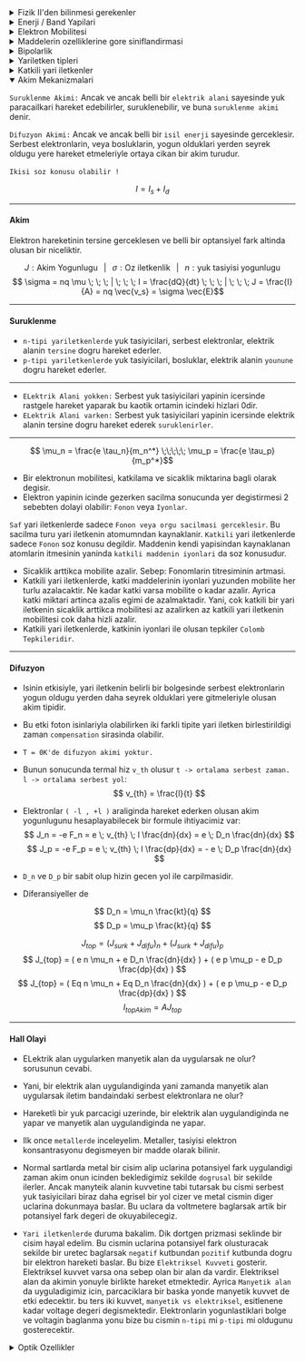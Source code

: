 <details > <summary>Fizik II'den bilinmesi gerekenler</summary>

# Baglar
----------
## Iyonik:
* Zit yuklu iyonlarin colomb yasasi geregi baglanmasiyla olusur.
* Bir elekktron alt yorungeye gecerek enerji verdigi zaman bu enerjiye *`elektron afinitesi`* denir. 
* *`Ayrisma Enerjisi`*, molekuler baglari kirmak ve atomu notr hale getirmek icin gereken enerji.
* Pozitif iyonlar elektron kaybettikleri icin notr atomdan daha kucuklerdir.
* Negatif iyonlar elekktron aldiklari icin notr atomdan daha buyuklerdir.
* Nispeten kararli ve kristal yapi olustururlar.
* Zayif elektrik ve isi iletkenleridir.
* Birbirlerine sikica baglanirlar.
* Erime noktalari yuksektir.
* Serbest elektron icermezler.
* Isik gecirgen ancak kizilotesi bolgede guclu sogurucudurlar.
----------
## Kovalent:
* Elementlerin elektron afinitesi ( elektron alma istegi ) birbirine yakinsa iyonik bag olusacagina **Kovalent bag** olusmaktadir.
* Iki veya daha fazla atomun elektronlarinin paylastiklari bag turudur.
* Guculudurler.
* Yonludurler.
* Cok iyi iletkenlik gostermezler.
* **Polar Olan:** Her iki atomun elektron afinitesi dusuk oldugundan elektron uzerine uygulanan cekim kuvveti esit olur ve polirazsyon gerceklesmez.
* **Polar Olmayan:** Ustteki durmun aksina cekim kuvveti esit olmadigindan polirazsyon gorulur.
----------
## Metalik:
* Dusuk sayida valans elektronlarina sahip olan elementler arasinda olusur.
* Yonden bagimsiz bir bag cesisididir.
* Atomlar valans elektronlarini vererek bir elektron denizi olustururlar.
* Bir potansiyel fark olusuturuldugu zaman bu elektronlar kolayca hareket eder.
* Elektrigi cok iyi iletirler ve gucludurler.

</details>

<details > <summary>Enerji / Band Yapilari</summary>

* kati halde olan bir maddeyi inceledigimizde `band yapisina` bakarak biz elektronlarin enerji araliklarini gorebiliriz.
Yani, elektronlarin cikabilecekleri `bandlar` ve cikamayacaklari `yasak enerji araliklari`.
* temel sorumuz: atomlar yanyana geldiklerinde ne oluyor?

----------

<p align="center">
    <img src="./imgs/Solid_state_electronic_band_structure.svg.png" alt="zartzurt" style="flex: 1; width: 400px;" >
    <img src="./imgs/Screenshot 2024-02-23 163136.png" alt="zartzurt" style="flex: 1; width: 400px;">
</p>

----------

* Yukaridaki sekilde gordugumuz gibi ayni maddenin iki atomu birbirine yaklastikca zaman surecinde olusan band ve enerji araliklari 
degismektedir. Bandlarin olusumu, en dis katmanda olan elektronlarin, valans elektronlari, sayesinde olur. Bu valans elektronlari,
baglarin olusumundan ve akimin iletilmesinden sorumludurlar. Cekirdege daha yakin olan elektronlarin orbitalleri hatiri sayilmayacak
kadar kucuk derecede cakisirlar.

* **Yasak enerji araliklari**, bantlar tarafindan "kaplanmayan" araliklardir. Bunun sonucunda, sonlu miktarda bant olusur.
Bahsi gecen bantlarin genislikleri farklilik gostermektedir. Orbitallerin cakisma miktarina gore bu genislikler degismektedir.

* Atmolar birbirine yaklastikca bantlar genisler ve atomdan ne kadar uzaksa bu band o kadar genisler. Cunku orbitallerin yaricapi buyur
ve bu sekilde etkilsemesi daha fazla olur. Ayrica, fazla etkilesim de bant genisligini arttirir. Cekirdege yakin olanlar, daha sıkı bagli
olduklari icin cekirdege ve yaricaplari da kucuk oldugu icin etkilesimleri cok daha azdir dolayisiyla genislemeleri de kucuktur.

* Bunlarin sonucunda, artik elektronlarin kati boyunca hareket edebilecekleri kristal orbitalleri vardir, atomik orbitaller yerine.

* Elektronun bu kristal yapidaki hareketi herhangi bir bosluktaki harektinden farkli olacaktir. Disaridan kuvvet uygulandigi gibi iceriden
etki eden kuvvetlerde olacaktir. ( proton notron cartcurt ). Bu ic kuvvetlerin etkisini hesaplamak oldukca zordur dolayiysiyla `etkin kutle`
hesabi devreye girer. Butun bunlarin hesaba kkatilmasi sarti ile elektrona klasik bir parcacik gibi bakilabilir ve hareketi klasik mekanikle
modellenebilir:
$$\Large a = \frac{eE}{m^*}$$

----------

<p align="center" style="justify-content: space-evenly" >
    <img src="./imgs/600px-Band_filling_diagram.png" alt="zartzurt"  style="flex: 1; width: 400px;" >
    <img src="./imgs/630px-Semiconductor_band_structure_(lots_of_bands_2).png" alt="zartzurt" style="flex: 1; width: 400px; " >
</p>


----------

* Atomu dusunelim. Cekirdek var ortada ve onun etrafinda elektronlarin **izinli** ve **izinsiz** bolgeleri var.
* Elektron, bulundugu konumunu deigstirecekse baglama gore bir enerji alisi ya verisi gerceklesir. Cekirdekten uzaklasmak icin enerji alirken
yaklasmak icin enerji verir.

----------

<img src="./imgs/Screenshot 2024-02-23 162657.png" alt="zartzurt"  style="flex: 1; width: 600px;" >

----------

#### Kucuk bir ozet
* Herhangi bir elementin elektriksel iletkenliginden bahsedebilmek icin oncellikle valans elektronlarinin serbestce hareket edebilecekleri bir kristal
yapinin olmasi gerektigini ogrendik.
* Metallerden ornek alacak olursak bazilarinin valans bandinin yarim dolu oldugunu oburlerinin ise tam dolu biliyoruz. Sodyumda son yorungen `3s1` olup yarim doludur.
Bu elemntin atomlari bir araya geldiklerinde bir kristal yapi olusturup valans elektronlarinin serbestce hareket edebilecekleri bir ortamin olustugnu ogrendik. Peki,
Magnezyum gibi metallerde son orbital bos olmadigi halde iletkenlik gosteren ve vlans elektronlari serbest bir sekilde dolasan elementlerdeki durum nasil? Onlarda
bir sonraki band zaten valans bandin uzerine cakismis durumdadir. Yani, elektronlarin gezebilecekleri yer zaten var.
* Yalitkan ve Yariiletkenlerde durum farklidir. Onlarin valans bandlari zaten dolu durumdadir ve elektronlarin serbest gezebilecekleri bir yer yoktur. Dolayisiyla, bir enerji verip
bu elektronlari bulunduklari banddan atlatip baska bos bir banda gecirtme cabasindayz. Yalitkanlarda bu mumkun degil. Yaltikanlarin yasak enerji araligi oldukca buyuktur ve
yari iletkenlerden farki odur. Yari iletkenlerin yasak enerji araligi makul oldugu icin valans elektronrina belli bir miktar enerji vererek onlari bir sonraki bos banda gecirme
ihtimalimiz var.

----------
</details>



<details > <summary>Elektron Mobilitesi</summary>

* Kati hal fiziginde, bir elektronun belli bir manyetik alan tarafindan cekilirken herhangi bir metal veya yari iletkenin icinden
ne kadar hizli gecebilecegini anlatan kavramdir mobilite.

* Bir Elektriksel Alan uygulandiginda, elektronlar ortalama hiz seklinde ifade edilen bir `drift hizi` ile cevap verir.
    $$\Large v_d = \mu E.$$

* Peki, sabit olmayan bir hiz olduguna gore bu hiza sebep olan bir ivmenin ve bu ivmeye sebep olan bir kuvvet olsa gerek. Bu kuvvet
elektriksel alanin sebep oldugu kuvvet. 

    $$ \Large F = -eE .$$

* Mobilitenin formulune gelecek olursak, $$e: \text{elekktron yuku} $$
$$t_c: \text{bir elektronu tekrar carpana kadar gecen sure.}$$
$$\Large \mu_e = \frac{e \tau_c}{m_e^*}$$


<p align="center" style="justify-content: space-evenly" >
    <img src="./imgs/A-model-of-the-movement-of-free-electrons-in-conductor.png" alt="zartzurt"  style="flex: 1; width: 300px;" >
</p>

</details>


<details > <summary>Maddelerin ozelliklerine gore siniflandirmasi</summary>

### Iletkenler (Metaller) :
*  Değerlik elektronları bir `elektron gazı` oluşturur ve belirli bir iyona bağlı değildir
*  $$\large \sigma =  10^{-4} - 10^{-6}$$
*  Sicaklik arttikca iletkenlik azalir.
* Zaten butun valans elektronlari iletim bandinda oldugu icin verilecek olan sicaklik elektronlarin ve iyonlarin `stresini` 
artirarak mobiletenin azalmasina neden olacaktir dolayisiyla iletkenlik de azalir.

### Yari iletkenler:
*  Cougnulukla kovalent baglanma ve zayif baglar.
*  $$\large \sigma =  10^{-4} - 10^{10}$$
*  Hem iletken hem de yaliktan yapmak mumkun.
*  Katkilama ve sicaklik ile yuk tasiyici sayisi ve cesidi degisebilir.
*  Katkilama ile yapi icerisinde yapisal E.
*  Sicaklik arttikca iletkenlik artar.
* Valans bandinda cikmayi bekleyen elektronlar bulunmaktadir. Verilecek isi ile bu elektronlar iletim bandina
cikacaklardir. mobilitenin azalma durumu tabii ki de vardir ancak iletim bandina cikan elektron sayisi
oldukca buyuk oldugu icin her turlu iletkenlik artmis olur.

### Yalitkanlar  :
*  Degerlik elektronlari sikica baglanir (veya bireysel atomlarla paylaşılır)
en güçlü iyonik (kısmen kovalent) bağlanma.
*  $$\large \sigma \ge 10^{10}$$

----------

* Butun elementlerin `iletkenlik` skalasina bakacak olursak en kucuk ve en buyuk elementler arasindaki farkin 10 <sup>20</sup> oldugunu gorebiliriz. Bu genis araligin baska hic bir
ozellikte bulunmadigini bilelim. Sebebi de yukarida acikladigimiz gibidir.

* Butunn metallere ( iletkeler ) baktigimiz zaman bunlarin iletkenlik degerleri birbirlerine oldukca yakindir. Keza ayni durum yalitkanlar icin de gecerli.

* Ayni sicaklikta silisyuma gore germaniymun iletim bandinda daha fazla elektronun bulunma sebebi yasak enerji araliginin
daha kucuk olmasidir germanyumda.

</details>


<details > <summary>Bipolarlik</summary>

* Yari iletkenlerde belli bir enerji verip valans elektronlarinin bir kismini iletim bandina gecirdikten sonra
kovalent baglarini kirip ancak iletim bandina gececek kadar yeterli enerjiye sahip olamayan elektronlarin
yaptigi sey uygulanan manyetik alanin yonune dogru olusan `bosuluklara` gecemeleridir. Bu hareketlilik ayrica
bir iletkenlik kazandirir ve bu iletkenlik hesaba katilir

* Bosluk hareketinin yonu elektronun hareketine ters olmakla beraber elektrik alaninin yonuyle aynidir.

* Iletim bandina gecen elektronlarin mobilitesi valans bandinda hareket eden elektronlarin mobilitesinden 
daha buyuktur. Bu elektornlar tekrar bosluga gecip bag kurduklari ve cekirdege daha yakin olduklari icin
mobilites kucuktur iletim bandindaki elektronlarin mobiletsinden.

* Valans bandindaki elektron `lokalize`dir ve iletim bandindaki elektron `serbest`tir.

* `Bipolar iletkenlik:` hem elektronlar hem bosluklar yuk tasiyicisidir.

</details>

<details > <summary>Yariletken tipleri</summary>

* `4.Grup elementler` temel yari iletkenlik ozellik gosteren elementlerdir. 
* Asal = Saf = Intrinsic
* Saf yari iletkenler tek atomluk da bulunabilir bilesik halinde de: GaAs
* `Carbonun` degisik formlari degisik iletkenlik ozellikler gosterir.
* Katkili -> `n-tipi` ve `p-tipi.`
* Katiklama mevzusu iletkenligi elimize verir. Artik istedigimiz gibi ayarlayabiliriz.
* Asal iletkenler de: `p_i = n_i`

## Asal

* $$\Large \sigma = e(p\mu_p + n\mu_n)$$

* $$\Large p_i = n_i$$
* $$\Large p_i . n_i = n_i^2 = p_i^2$$
* $$\Large E_g = E_c - E_v$$
* $$\small  E_g : Yasak Enerji Araligi$$
  $$\small  E_c : Iletim Bandinin Dibi$$
  $$\small  E_v : Valans  Bandinin Tavani$$

<hr/>

* $$\Large N = \int_{E_1}^{E_2} N(E)dE$$ 
* $$\small \text{E1 ve E2 arasinda bulunan N tane izinli enerji durumu.}$$

<hr/>

* $$\Large N_{C}(E) = \frac{1}{2\pi \hbar^3} \left(2m_e^*\right)^{3/2} \sqrt{E - E_C}$$
* $$\Large N_{V}(E) = \frac{1}{2\pi \hbar^3} \left(2m_h^*\right)^{3/2} \sqrt{E_V - E}$$
* $$\small \text{VB : Valans Bandi icin birim hacimde yogunluk.}$$
* $$\small \text{CB : Conduction  Bandi icin birim hacimde yogunluk.}$$

<hr/>

#### Fermi Enerjisi
* Bir kristal elektronu mevcut en dusuk enerjili seviyeyi isgal eder.
* Sanal bir enerji seviyesi olup saf iletkenlerde yasak araligin ortasindadir.
* `E_f` seklinde gosterilir.
* Bir kristalde elektronun alabilecegin en yuksek enerji olarak tanimlanir.
* Kristal surekli dengededir ve kendi enerjisini durduk yere degistiremez. ( d'Alembert Prensibi )
* Elektronlar mevcut orbitallere Pauli ilkesine gore yerlesirler `ters-spin`.
<hr />

* Yari iletkendeki iletkenlik ve valans bandindaki izinli enerji seviyelerinin sayisina `Durum Yogunlugu` ve 
`N(E) durum yogunlugu denir.`
* Tam Spin -> `Bozon.`
* Yari Spin -> `Fermiyon.`
<hr />

#### Dagilim Fonksiyonu
* `Fermi-Dirac dagilim fonksiyonu:` Belirli bir sicaklikta YI valans ve iletim bandlarindaki 
elektronlarin denge durmu dagilimini enerjinin fonksiyonu olarak tanimlar.
* Belirli bir E enerjili seviyenin belirli bir sicaklikta bir elektron tarafindan isgal edilme olsailigidir.
bu olasilik `0` ve `1` arasindadir.
* isgal edilmeme olasiligi `1-f(e)` seklinde hesaplanarak `1` elektornun varligini temsil ederken `0` yoklugunu 
temsil etmekte.

<img src="./imgs/elektrondagilimi_fonku.png" alt="zartzurt" style="flex: 1; display: block;
  margin-left: auto;
  margin-right: auto;
  width: 40%;" >

* $$\Large f(E) = \frac{1}{1 + e^{(E - E_F)/k_B T}}$$ 
* Bu durumda `T` degerini `0K` alirsak her turlu `sonsuz`a gidecegini biliyoruz. Ancak, eksi sonsuz mu
arti sonsuz mu onu `E - E_f` belirleyecektir. Sectigimiz `E` degeri fermiden buyukse eger yani `iletim bandinda`
ise e uzeri `sonsuz` olup degerimiz `0` olacaktir. Aksi takdirde, sectigimiz `E` degeri fermiden kucukse yani
`valans bandi` ise e uzer `- sonsuz` olur ve `1` degerini aliriz.    <br/>
Bu takdirde su yorummu yapabiliriz: `0K'de iletim
bandinda elektron bulunmaz iken valans bandinda bulunur.`

<div align="center">
    <img src="./imgs/sicaklikElektronDagilimi.png" style="width:500px" />
    <p><i>Sicaklik Degisimi ile elektron dagilimi fonksiyonu.</i></p>
</div>

<br/>

* Eger `E` sayisini fermiye esit alirsak elektron dagilimi `%50` yi verir. Bu da fermi araliginin sanal oldugunu
gosterir.
* Eger `E - E_f` sayisinin sonucu `KbT`den `oldukca buyukse` yanindaki `1` ihmal edilir ve soyle bir denklem
cikar:
$$\Large A e^{-E/k_B T} \small\text{, Boltzman Dagilimi}$$
* *Bu deger bize sunu soyluyor: `senin enerjin hangi banda cikmana izin veriyorsa oraya cikarsin, hehrangi bir engel yok.`*
* Eger `E - E_f` sayisinin sonucu `KbT`den `oldukca kucukse` sonuc `1` olur. Bu bize sunu soylemekte:
`sen sicakligi ne kadar artirirsan artir cekirdege daha yakin olan elektronlari sokemezsin.`
<hr/>

#### Elektron Yogunlugu
$$\Large n({E_1},{E_2}) = \int_{E_1}^{E_2}N(E)f(E)dE$$
*Bunun uzerinden bit kac yorum:*

* `Mutlak sifir sicaklikta` iletkenlik bandinda bulunan elektron yogunlugu:
* $$\Large n_{CB} = \int_{E_c}^{\infty}N(E)f(E)dE = 0$$

* `Mutlak sifir sicaklikta` valans bandinda bulunan elektron yogunlugu:
* $$\Large n_{VB} = \int_{-\infty}^{E_V}N(E)f(E)dE$$
* $$\Large p_{VB} = \int_{-\infty}^{E_V}N(E)[1-f(E)]dE$$

----------
* *Asal Yariletkende Serbest Elektron Yogunlugu*

$$\Large n_i = N_c \exp \left( -\frac{E_c - E_F}{k_B T} \right)$$

* *Asal Yariletkende Serbest Elektron Yougunlugu2*

$$\Large n_i = \sqrt{N_C N_V}\;\; exp\{-\frac{E_g}{2K_b T}\} $$

* *Asal Yariletkende Bosluk Yogunlugu*

$$\Large p_i = N_v \exp \left( -\frac{E_f - E_v}{k_B T} \right)$$

</details>


<details > <summary>Katkili yari iletkenler</summary>

#### n-tipi
----------
* Pratikte bir `YI'in iletkenligini artirmak` icin sicakligi yuksek tutmak pek tercih edilmemektedir. Ayni zamanda, islem zorlugundan dolayi daha iletken olan Germanyum 
kullnilmamaktadir. `Cozum: Katkili yari iletken.`

* `n_i` -> `saf` yari iletkende serbest elektron.
* `n` -> `katkili` yari iletkende serbest elektron.

* `p_i` -> `saf` yari iletkende bosluk sayisi.
* `p` -> `katkili` yari iletkende bosluk.

* Katki olarak secilecek maddenin element grubu `4. grup`tan buyuk olmasi beklenir. Tercihcen, `5.grup`. Bu hesaplamalarimizi kolaylastirir ve yeterli iletkenligi 
cekmemize sebep olur. 

* Katki olarak secilecek maddenin `As` oldugunu varsayarsak bu As atomunun her biri sisteme fazladan 1 elektron saglar. Bu elektronlar `yasakli enerji araliginda` konumlanarak
`fermi enerji` seviyseini yukari tasirlar.

* `0K Sicaklikta` bu kattigim elektronlarin tamami `E_c`nin hemen altindadir.
* `Sicakligi artirmaya` basladigimiz anda butun bu kattigimiz elektronlar hemen iletim bandinda cikar. Normal elektronlarda ,her zamanki gibi, valans bandaindaki elektronlarin
bir kismi iletim bandina cikmistir.

* `10^20` kadar elektron kattigimizi varsayarsak ve onun yaninda da valans bandaindan `10^15` elektronun iletim bandina ciktigini soylersek bu bize sunu gosterir:
cogunluk yuk tasiyicilari `serbest elektronlardir` bosluklar onlarin yaninda hic bir seydir. Saf atomdan gelen elektron sayisi katkili olanindan o kadar az ki ihmal edeilebilir.

$$ n = n_i + N_D $$
$$ N_D >> n_i \;\; ise,$$
$$ n = N_D $$
$$ \sigma = N_D \; e \; \mu_n$$

* Bu tip safsizliklarla uretilen iletken `n_tipi` yari iletken denir.

<img src="./imgs/Screenshot 2024-03-14 091812.png" width=600px/>

* Buradaki `E_D`yi hesaplamak icin bir formul var.

----------

IYONLASMA ENERJI HESABI ??

----------

#### p-tipi

* Bu sefer, 4A grubundaki elementlerden daha yuksek grup numarasina sahip olan elementler degil de daha dusuk olanlari alalim. Orn: `3A`.
* Bu durumda, ekstradan elektron kazanmiyoruz. Aksine, `hole kazaniyoruz`.
* Kazandigimiz holler sayesinde `E_f duser`.
* `E_A` valans bandinin tavanina yani `E_V`ye yakindir.
* Ayrica, Valans bandindaki elektron artik hemen iletim bandina cikmamaktadir. Ilk once Katkili maddenin olusturdugu bosluklari doldurmaktadir.
* Bu sayede, bosluk sayisi cok yuksektir.

$$ p = p_i + N_A $$
$$ N_A >> n_i \;\; ise,$$
$$ p = N_A $$
$$ \sigma = N_A \; e \; \mu_P$$

* Cogunluk yuk tasiyici bosluklardir.

* Bu tip safsizliklarla uretilen iletken `p_tipi` yari iletken denir.

<img src="./imgs/Screenshot 2024-03-14 095845.png" width=600px/>

----------
#### Fermi Seviyesinin Yeri

*`n-tipi yari iletkende: `*

$$ n = N_c \exp \left( -\frac{E_c - E_F}{k_B T} \right)$$
$$ E_F = E_c + K_BT \ln(\frac{n}{N_c}) $$
$$ n = N_D $$

* Katkili maddenin miktarini arttirdikca `iletim` bandina yaklasan bir `E_F` soz konusudur. 

*`p-tipi yari iletkende: `*

$$ n = N_v \exp \left( -\frac{E_f - E_v}{k_B T} \right)$$
$$ E_F = E_c - K_BT \ln(\frac{p}{N_v}) $$
$$ p = N_A $$

* Katkili maddenin miktarini arttirdikca `valans` bandina yaklasan bir `E_F` soz konusudur. 

----------

#### Kompensasyon

* Pratikte bir yari iletkeni sadece `n-tipi` veya sadece `p-tipi` yapmak istemeyiz. p ve n tiplerini bulundurmak isteriz
tek bir hacimde.

* Silisyumun erime sicakligina cok yakin bir degerde firin kurup onun icine silisyum yerlestirip sonrasinda
herhangi bir gazi ( bor veya foshor ) iceri dogru gonderdigimiz zaman difuzyon olur ve o gazin atomlari
araya sikisir.

* Koydugumuz silisyumun `p-tipi` oldugunu varsayarsak onu notr edebilecek ( bor gazi ) gonderdigimiz zaman
silisyum `saf` ozellik gostermeye baslar. Tabii, giderek gaz gonderilirse `n-tipine donusur`.

* Belli bir bolgede hem `donor` hem `akseptor` varsa kimin sayisi daha buyukse ilgili bolgenin karakterini o belirler.

$$ n - N_D = p - N_A $$

$$ n_0 = \frac{(N_d - N_a)}{2} + \sqrt{\frac{(N_d - N_a)^2}{4} + n_i^2}$$

$$ p_0 = \frac{n_i^2}{n_0} $$

----------

#### Tipe gore n ve p dagilimlari.

* `Asal Yariletkenlerde:` ne kadar  bosluk varsa iletim bandinda o kadar elektorn vardir. Yani dagilim simetriktir.
* `n-tipinde:` iletim bandindaki elektron sayisi valans bandinda olusan bosluk sayisinda cok daha fazladir.
* `p-tipinde:` Valans bandinda olusan bosluk sayisi iletim bandinda olan elktron sayisindan cok daha fazladir.

<img src="./imgs/dagilim.png" alt="zartzurt"  style="flex: 1; width: 600px;" >

----------

#### Sicakliga gore katkili madde konsentrastyonu.

* Elektron yogunlugu, belli bir sicaklik araliginda gittikca artmaya devam eder. Ta ki plateu'ya gelene kadar.
bu artma sirasinda aslinda enerji iyonlasma icin harcanir ve donor elektronlarin tamamini iletim bandina
cikana kadar devam eder. Tamami ciktiktan sonra belli bir sicaklik araliginda konsentrasyon sabit kalir.
ve bundan `KATKI MADDESI` sorumludur. Ardindan valans bandinda elektronlarin enerjisi yasak enerji araligini
gecmeye yeterli olur.

<img src="./imgs/sicaklikdagilim.png" alt="zartzurt"  style="flex: 1; width: 600px;" >

</details>


<details open> <summary>Akim Mekanizmalari</summary>

`Suruklenme Akimi:` Ancak ve ancak belli bir `elektrik alani` sayesinde yuk paracailkari hareket edebilirler, suruklenebilir, ve buna `suruklenme akimi` denir.

`Difuzyon Akimi:` Ancak ve ancak belli bir `isil enerji` sayesinde gerceklesir. Serbest elektronlarin, veya bosluklarin, yogun olduklari yerden seyrek oldugu yere
hareket etmeleriyle ortaya cikan bir akim turudur.

`Ikisi soz konusu olabilir !`

$$ I = I_s + I_d $$

----------

#### Akim

Elektron hareketinin tersine gerceklesen ve belli bir optansiyel fark altinda olusan bir niceliktir.

$$ J : \text{Akim Yogunlugu} \; \; \; | \; \; \; \sigma : \text{Oz iletkenlik}  \; \; \; | \; \; \;  n : \text{yuk tasiyisi yogunlugu} $$
$$ \sigma = nq \mu \; \; \; | \; \; \; I = \frac{dQ}{dt} \; \; \; |  \; \; \; J = \frac{I}{A} = nq \vec{v_s} = \sigma \vec{E}$$

----------

#### Suruklenme

* `n-tipi yariletkenlerde` yuk tasiyicilari, serbest elektronlar, elektrik alanin `tersine` dogru hareket ederler.  
* `p-tipi yariletkenlerde` yuk tasiyicilari, bosluklar, elektrik alanin `younune` dogru hareket ederler.

----------

* `ELektrik Alani yokken:` Serbest yuk tasiyicilari yapinin icersinde rastgele hareket yaparak bu kaotik ortamin icindeki hizlari 0dir.   
* `ELektrik Alani varken:` Serbest yuk tasiyicilari yapinin icersinde elektrik alanin tersine dogru hareket ederek `suruklenirler`. 

----------

$$ \mu_n = \frac{e \tau_n}{m_n^*} \;\;\;\;\; \mu_p = \frac{e \tau_p}{m_p^*}$$

* Bir elektronun mobilitesi, katkilama ve sicaklik miktarina bagli olarak degisir.
* Elektron yapinin icinde gezerken sacilma sonucunda yer degistirmesi 2 sebebten dolayi olabilir: `Fonon` veya `Iyonlar`.

`Saf` yari iletkenlerde sadece `Fonon veya orgu sacilmasi gerceklesir`. Bu sacilma turu yari iletkenin atomumndan kaynaklanir.
`Katkili` yari iletkenlerde sadece `Fonon` soz konusu degildir. Maddenin kendi yapisindan kaynaklanan atomlarin itmesinin yaninda `katkili maddenin iyonlari` da soz konusudur.

* Sicaklik arttikca mobilite azalir. Sebep: Fonomlarin titresiminin artmasi.
* Katkili yari iletkenlerde, katki maddelerinin iyonlari yuzunden mobilite her turlu azalacaktir. Ne kadar katki varsa mobilite o kadar azalir. Ayrica katki miktari artinca
azalis egimi de azalmaktadir. Yani, cok katkili bir yari iletkenin sicaklik arttikca mobilitesi az azalirken az katkili yari iletkenin mobilitesi cok daha hizli azalir.
* Katkili yari iletkenlerde, katkinin iyonlari ile olusan tepkiler `Colomb Tepkileridir`.

----------

#### Difuzyon

* Isinin etkisiyle, yari iletkenin belirli bir bolgesinde serbest elektronlarin yogun oldugu yerden daha seyrek olduklari yere gitmeleriyle olusan akim tipidir.
* Bu etki foton isinlariyla olabilirken iki farkli tipite yari iletken birlestirildigi zaman `compensation` sirasinda olabilir.
* `T = 0K'de difuzyon akimi yoktur.`
* Bunun sonucunda termal hiz `v_th` olusur `t -> ortalama serbest zaman. l -> ortalama serbest yol`:
$$ v_{th} = \frac{l}{t} $$

* Elektronlar `( -l , +l )` araliginda hareket ederken olusan akim yogunlugunu hesaplayabilecek bir formule ihtiyacimiz var:
$$ J_n = -e F_n = e \; v_{th} \; l \frac{dn}{dx} = e \; D_n \frac{dn}{dx} $$
$$ J_p = -e F_p = e \; v_{th} \; l \frac{dp}{dx} = -  e \; D_p \frac{dn}{dx} $$

* `D_n` ve `D_p` bir sabit olup hizin gecen yol ile carpilmasidir.
* Diferansiyeller de 

$$ D_n = \mu_n \frac{kt}{q} $$
$$ D_p = \mu_p \frac{kt}{q} $$


$$ J_{top} =  ( J_{surk} + J_{difu} )_n + ( J_{surk} + J_{difu} )_p $$
$$ J_{top} = ( e n \mu_n + e D_n \frac{dn}{dx} ) + ( e p \mu_p - e D_p \frac{dp}{dx} ) $$ 
$$ J_{top} = ( Eq n \mu_n + Eq D_n \frac{dn}{dx} ) + ( e p \mu_p - e D_p \frac{dp}{dx} ) $$ 
$$ I_{topAkim} = A J_{top} $$

----------

#### Hall Olayi

* ELektrik alan uygularken manyetik alan da uygularsak ne olur? sorusunun cevabi.
* Yani, bir elektrik alan uygulandiginda yani zamanda manyetik alan uygularsak iletim bandaindaki serbest elektronlara ne olur?
* Hareketli bir yuk parcacigi uzerinde, bir elektrik alan uygulandiginda ne yapar ve manyetik alan uygulandiginda ne yapar.
* Ilk once `metallerde` inceleyelim. Metaller, tasiyisi elektron konsantrasyonu degismeyen bir madde olarak bilinir.
* Normal sartlarda metal bir cisim alip uclarina potansiyel fark uygulandigi zaman akim onun icinden bekledigimiz sekilde `dogrusal` bir sekilde ilerler. Ancak
manyteik alanin kuvvetine tabi tutarsak bu cismi serbest yuk tasiyicilari biraz daha egrisel bir yol cizer ve metal cismin diger uclarina dokunmaya baslar.
Bu uclara da voltmetere baglarsak artik bir potansiyel fark degeri de okuyabilecegiz.

* `Yari iletkenlerde` duruma bakalim. Dik dortgen prizmasi seklinde bir cisim hayal edelim. Bu cismin uclarina potansiyel fark olusturacak sekilde bir uretec baglarsak
`negatif` kutbundan `pozitif` kutbunda dogru bir elektron hareketi baslar. Bu bize `Elektriksel Kuvveti` gosterir. Elektriksel kuvvet varsa ona sebep olan bir alan da vardir.
Elektriksel alan da akimin yonuyle birlikte hareket etmektedir. Ayrica `Manyetik alan` da uyguladigimiz icin, parcaciklara bir baska yonde manyetik kuvvet de etki edecektir.
bu ters iki kuvvet, `manyetik vs elektriksel`, esitlenene kadar voltage degeri degismektedir. Elektronlarin yogunlastiklari bolge ve voltagin baglanma yonu bize bu cismin
`n-tipi` mi `p-tipi` mi oldugunu gosterecektir.

</details>

<details > <summary>Optik Ozellikler</summary>

* Bir isik olusturmak icin `elektron`u hareket ettirmek yeterlidir.
* Sabit bir yuk elektrik alan olusturmak icin yeterlidir.
* Bir referans noktayi sectigimizi hayal edelim. Yaninda bir elektron da bulunsun. Eger bu elektron bu nokta
etrafinda git gel yapiyorsa bir `Elektriksel Alan` olusturur ayrica bu elektronun bir telden gectigini dusunursel
tel etradinda `Manyetik Alan` olusur.

$$ \large E = \frac{hc}{\lambda} $$
$$ h : plank sabiti \;\;\; c : isik hizi \;\;\; \lambda : dalga boyu $$

* Kristal yapiyi incelemek icin `x-ray` isinlari kullanilir. cunku atomlar arasi etkilesim veya mesafe 
x-isinlarinin seviyesindedir.

----------

$$ f = \frac{c}{\lambda}$$
ustteki formul frekansi belirlemekte cok onemlidir.

----------

* Bir yari iletken uzerine `hf` kadar bir elektromanyetik dalga, isik, verildigi zaman 3 durum olasidir:
    * Absorbe edilir.
    * Yansitilit.
    * Gecer.

$$ c = \sqrt{\frac{1}{\epsilon_0 . \mu_0}} $$

epsilon boslugun  gecirgenligini temsil ederken, mu manyetik gecirgenliktir.
ancak bu hiz bir YI'e girdikten sonra degismektedir.
bu degisim oranina da `kirma indisi` denir.

$$ n_r = \frac{c}{v} $$
`n_r` kirilma indisi olup `v` isigin maddenin icersindeki hizidir.

* isik girdikten sonra maddeye artik o maddenin `elektriksel ve manyetik`

$$ n^{\ast} = n_r - ilk = \sqrt{\epsilon}  $$

*Sureyya5 1.45.26*
</details>
